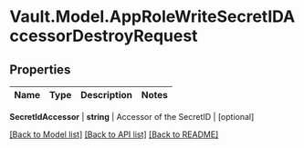 # Vault.Model.AppRoleWriteSecretIDAccessorDestroyRequest

## Properties

Name | Type | Description | Notes
------------ | ------------- | ------------- | -------------

**SecretIdAccessor** | **string** | Accessor of the SecretID | [optional] 

[[Back to Model list]](../README.md#documentation-for-models) [[Back to API list]](../README.md#documentation-for-api-endpoints) [[Back to README]](../README.md)

